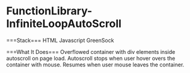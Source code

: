 # FunctionLibrary-InfiniteLoopAutoScroll

===Stack===
HTML
Javascript
GreenSock 

===What It Does===
Overflowed container with div elements inside autoscroll on page load.
Autoscroll stops when user hover overs the container with mouse.
Resumes when user mouse leaves the container.
